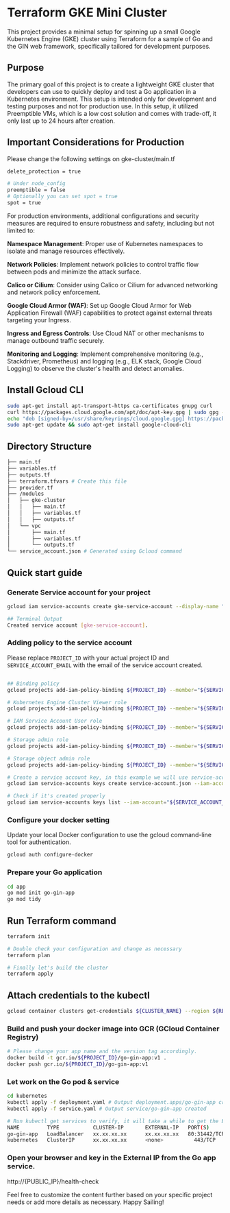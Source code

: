 # Terraform GKE Mini Cluster
This project provides a minimal setup for spinning up a small Google Kubernetes Engine (GKE) cluster using Terraform for a sample of Go and the GIN web framework, specifically tailored for development purposes.

## Purpose
The primary goal of this project is to create a lightweight GKE cluster that developers can use to quickly deploy and test a Go application in a Kubernetes environment. This setup is intended only for development and testing purposes and not for production use. In this setup, it utilized Preemptible VMs, which is a low cost solution and comes with trade-off, it only last up to 24 hours after creation.


## Important Considerations for Production

Please change the following settings on gke-cluster/main.tf
```bash
delete_protection = true

# Under node_config
preemptible = false
# Optionally you can set spot = true
spot = true
```
For production environments, additional configurations and security measures are required to ensure robustness and safety, including but not limited to:

**Namespace Management**: Proper use of Kubernetes namespaces to isolate and manage resources effectively.

**Network Policies**: Implement network policies to control traffic flow between pods and minimize the attack surface.

**Calico or Cilium**: Consider using Calico or Cilium for advanced networking and network policy enforcement.

**Google Cloud Armor (WAF)**: Set up Google Cloud Armor for Web Application Firewall (WAF) capabilities to protect against external threats targeting your Ingress.

**Ingress and Egress Controls**: Use Cloud NAT or other mechanisms to manage outbound traffic securely.

**Monitoring and Logging**: Implement comprehensive monitoring (e.g., Stackdriver, Prometheus) and logging (e.g., ELK stack, Google Cloud Logging) to observe the cluster's health and detect anomalies.

## Install Gcloud CLI

```bash
sudo apt-get install apt-transport-https ca-certificates gnupg curl
curl https://packages.cloud.google.com/apt/doc/apt-key.gpg | sudo gpg --dearmor -o /usr/share/keyrings/cloud.google.gpg
echo "deb [signed-by=/usr/share/keyrings/cloud.google.gpg] https://packages.cloud.google.com/apt cloud-sdk main" | sudo tee -a /etc/apt/sources.list.d/google-cloud-sdk.list
sudo apt-get update && sudo apt-get install google-cloud-cli
```


## Directory Structure
```bash
├── main.tf
├── variables.tf
├── outputs.tf
├── terraform.tfvars # Create this file
├── provider.tf
├── /modules
│   ├── gke-cluster
│   │   ├── main.tf
│   │   ├── variables.tf
│   │   ├── outputs.tf
│   └── vpc
│       ├── main.tf
│       ├── variables.tf
│       └── outputs.tf
└── service_account.json # Generated using Gcloud command
```
 

## Quick start guide


### Generate Service account for your project
```bash
gcloud iam service-accounts create gke-service-account --display-name "GKE Service Account"

## Terminal Output
Created service account [gke-service-account].
```


### Adding policy to the service account
Please replace `PROJECT_ID` with your actual project ID and `SERVICE_ACCOUNT_EMAIL` with the email of the service account created.

```bash

## Binding policy
gcloud projects add-iam-policy-binding ${PROJECT_ID} --member="${SERVICE_ACCOUNT_EMAIL}" --role="roles/container.admin"

# Kubernetes Engine Cluster Viewer role
gcloud projects add-iam-policy-binding ${PROJECT_ID} --member="${SERVICE_ACCOUNT_EMAIL}" --role="roles/container.clusterViewer"

# IAM Service Account User role
gcloud projects add-iam-policy-binding ${PROJECT_ID} --member="${SERVICE_ACCOUNT_EMAIL}" --role="roles/iam.serviceAccountUser"

# Storage admin role
gcloud projects add-iam-policy-binding ${PROJECT_ID} --member="${SERVICE_ACCOUNT_EMAIL}" --role="roles/storage.admin"

# Storage object admin role
gcloud projects add-iam-policy-binding ${PROJECT_ID} --member="${SERVICE_ACCOUNT_EMAIL}" --role="roles/storage.objectAdmin"

# Create a service account key, in this example we will use service-account.json, remmeber to add this to your terraform.tfvars
gcloud iam service-accounts keys create service-account.json --iam-account="gke-service-account@${PROJECT_ID}.iam.gserviceaccount.com"

# Check if it's created properly
gcloud iam service-accounts keys list --iam-account="${SERVICE_ACCOUNT_EMAIL}"
```

### Configure your docker setting
Update your local Docker configuration to use the gcloud command-line tool for authentication. 

```bash
gcloud auth configure-docker
```


### Prepare your Go application
```bash
cd app
go mod init go-gin-app
go mod tidy
```


## Run Terraform command
```bash
terraform init

# Double check your configuration and change as necessary
terraform plan

# Finally let's build the cluster
terraform apply
```

## Attach credentials to the kubectl 
```bash
gcloud container clusters get-credentials ${CLUSTER_NAME} --region ${REGION} --project ${PROJECT_ID}
```


### Build and push your docker image into GCR (GCloud Container Registry)
```bash
# Please change your app name and the version tag accordingly.
docker build -t gcr.io/${PROJECT_ID}/go-gin-app:v1 .
docker push gcr.io/${PROJECT_ID}/go-gin-app:v1
```

### Let work on the Go pod & service
```bash
cd kubernetes
kubectl apply -f deployment.yaml # Output deployment.apps/go-gin-app created
kubectl apply -f service.yaml # Output service/go-gin-app created

# Run kubectl get services to verify, it will take a while to get the External-IP
NAME         TYPE           CLUSTER-IP       EXTERNAL-IP   PORT(S)        AGE
go-gin-app   LoadBalancer   xx.xx.xx.xx      xx.xx.xx.xx   80:31442/TCP   30s
kubernetes   ClusterIP      xx.xx.xx.xx      <none>          443/TCP       11m
```

### Open your browser and key in the External IP from the Go app service.
http://{PUBLIC_IP}/health-check

<p>Feel free to customize the content further based on your specific project needs or add more details as necessary.
Happy Sailing!
</p>
